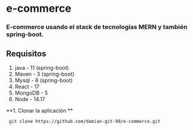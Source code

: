 # e-commerce

### E-commerce usando el stack de tecnologías MERN y también spring-boot.

## Requisitos
1. java - 11 (spring-boot)
2. Maven - 3 (spring-boot)
3. Mysql - 8 (spring-boot)
4. React - 17
5. MongoDB - 5
6. Node - 14.17

**1. Clonar la aplicación **
```bash
 git clone https://github.com/damian-git-99/e-commerce.git
 ```
